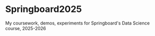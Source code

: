 # Springboard2025
My coursework, demos, experiments for Springboard's Data Science course, 2025-2026
